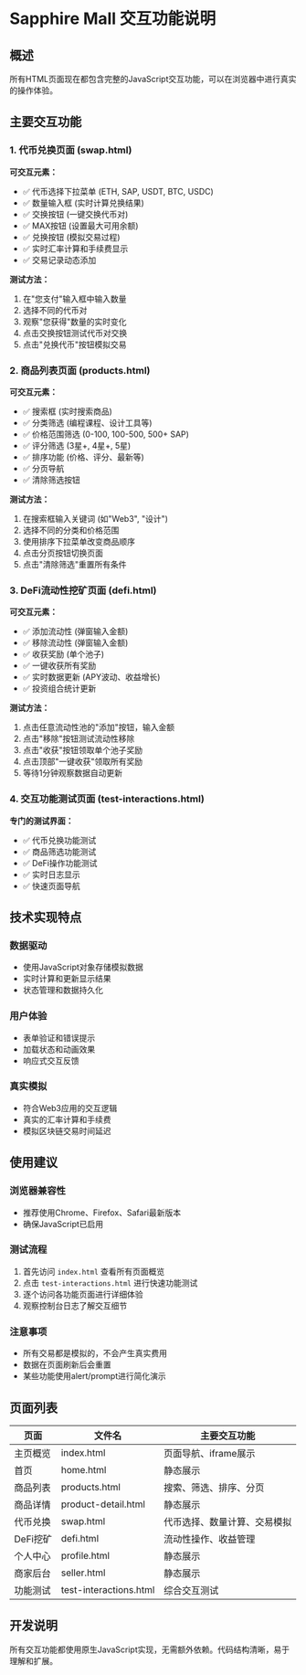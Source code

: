 # Sapphire Mall 交互功能说明

## 概述
所有HTML页面现在都包含完整的JavaScript交互功能，可以在浏览器中进行真实的操作体验。

## 主要交互功能

### 1. 代币兑换页面 (swap.html)
**可交互元素：**
- ✅ 代币选择下拉菜单 (ETH, SAP, USDT, BTC, USDC)
- ✅ 数量输入框 (实时计算兑换结果)
- ✅ 交换按钮 (一键交换代币对)
- ✅ MAX按钮 (设置最大可用余额)
- ✅ 兑换按钮 (模拟交易过程)
- ✅ 实时汇率计算和手续费显示
- ✅ 交易记录动态添加

**测试方法：**
1. 在"您支付"输入框中输入数量
2. 选择不同的代币对
3. 观察"您获得"数量的实时变化
4. 点击交换按钮测试代币对交换
5. 点击"兑换代币"按钮模拟交易

### 2. 商品列表页面 (products.html)
**可交互元素：**
- ✅ 搜索框 (实时搜索商品)
- ✅ 分类筛选 (编程课程、设计工具等)
- ✅ 价格范围筛选 (0-100, 100-500, 500+ SAP)
- ✅ 评分筛选 (3星+, 4星+, 5星)
- ✅ 排序功能 (价格、评分、最新等)
- ✅ 分页导航
- ✅ 清除筛选按钮

**测试方法：**
1. 在搜索框输入关键词 (如"Web3", "设计")
2. 选择不同的分类和价格范围
3. 使用排序下拉菜单改变商品顺序
4. 点击分页按钮切换页面
5. 点击"清除筛选"重置所有条件

### 3. DeFi流动性挖矿页面 (defi.html)
**可交互元素：**
- ✅ 添加流动性 (弹窗输入金额)
- ✅ 移除流动性 (弹窗输入金额)
- ✅ 收获奖励 (单个池子)
- ✅ 一键收获所有奖励
- ✅ 实时数据更新 (APY波动、收益增长)
- ✅ 投资组合统计更新

**测试方法：**
1. 点击任意流动性池的"添加"按钮，输入金额
2. 点击"移除"按钮测试流动性移除
3. 点击"收获"按钮领取单个池子奖励
4. 点击顶部"一键收获"领取所有奖励
5. 等待1分钟观察数据自动更新

### 4. 交互功能测试页面 (test-interactions.html)
**专门的测试界面：**
- ✅ 代币兑换功能测试
- ✅ 商品筛选功能测试  
- ✅ DeFi操作功能测试
- ✅ 实时日志显示
- ✅ 快速页面导航

## 技术实现特点

### 数据驱动
- 使用JavaScript对象存储模拟数据
- 实时计算和更新显示结果
- 状态管理和数据持久化

### 用户体验
- 表单验证和错误提示
- 加载状态和动画效果
- 响应式交互反馈

### 真实模拟
- 符合Web3应用的交互逻辑
- 真实的汇率计算和手续费
- 模拟区块链交易时间延迟

## 使用建议

### 浏览器兼容性
- 推荐使用Chrome、Firefox、Safari最新版本
- 确保JavaScript已启用

### 测试流程
1. 首先访问 `index.html` 查看所有页面概览
2. 点击 `test-interactions.html` 进行快速功能测试
3. 逐个访问各功能页面进行详细体验
4. 观察控制台日志了解交互细节

### 注意事项
- 所有交易都是模拟的，不会产生真实费用
- 数据在页面刷新后会重置
- 某些功能使用alert/prompt进行简化演示

## 页面列表

| 页面 | 文件名 | 主要交互功能 |
|------|--------|-------------|
| 主页概览 | index.html | 页面导航、iframe展示 |
| 首页 | home.html | 静态展示 |
| 商品列表 | products.html | 搜索、筛选、排序、分页 |
| 商品详情 | product-detail.html | 静态展示 |
| 代币兑换 | swap.html | 代币选择、数量计算、交易模拟 |
| DeFi挖矿 | defi.html | 流动性操作、收益管理 |
| 个人中心 | profile.html | 静态展示 |
| 商家后台 | seller.html | 静态展示 |
| 功能测试 | test-interactions.html | 综合交互测试 |

## 开发说明
所有交互功能都使用原生JavaScript实现，无需额外依赖。代码结构清晰，易于理解和扩展。 